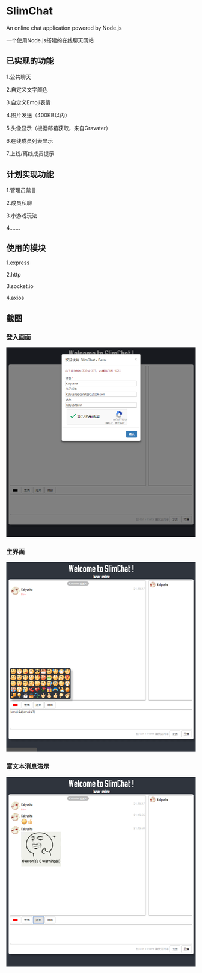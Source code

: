 # SlimChat
An online chat application powered by Node.js

一个使用Node.js搭建的在线聊天网站

## 已实现的功能

1.公共聊天

2.自定义文字颜色

3.自定义Emoji表情

4.图片发送（400KB以内）

5.头像显示（根据邮箱获取，来自Gravater）

6.在线成员列表显示

7.上线/离线成员提示

## 计划实现功能

1.管理员禁言

2.成员私聊

3.小游戏玩法

4.……

## 使用的模块

1.express

2.http

3.socket.io

4.axios

## 截图

### 登入画面

![picture1](https://github.com/KatyushaScarlet/SlimChat/raw/master/README/1.png)

### 主界面

![picture2](https://github.com/KatyushaScarlet/SlimChat/raw/master/README/2.png)

### 富文本消息演示

![picture3](https://github.com/KatyushaScarlet/SlimChat/raw/master/README/3.png)
